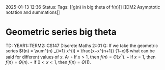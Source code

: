 2025-01-13 12:36
Status: 
Tags: [[g(n) in big theta of f(n)]] [[DM2 Asymptotic notation and summations]]
# Geometric series big theta

TD: YEAR1::TERM2::CS147 Discrete Maths 2::01 
Q: If we take the geometric series $f(n) = \sum^{n} _{i=1} x^{i} = \frac{x−x^{n+1}} {1−x}$ what can be said for different values of $x$.
A: ◦ If $x > 1$, then $f(n) = Θ(x^n)$.
◦ If $x = 1$, then $f(n) = Θ(n)$.
◦ If $0 < x < 1$, then $f(n) = Θ(1)$.
<!--ID: 1736772178611-->
